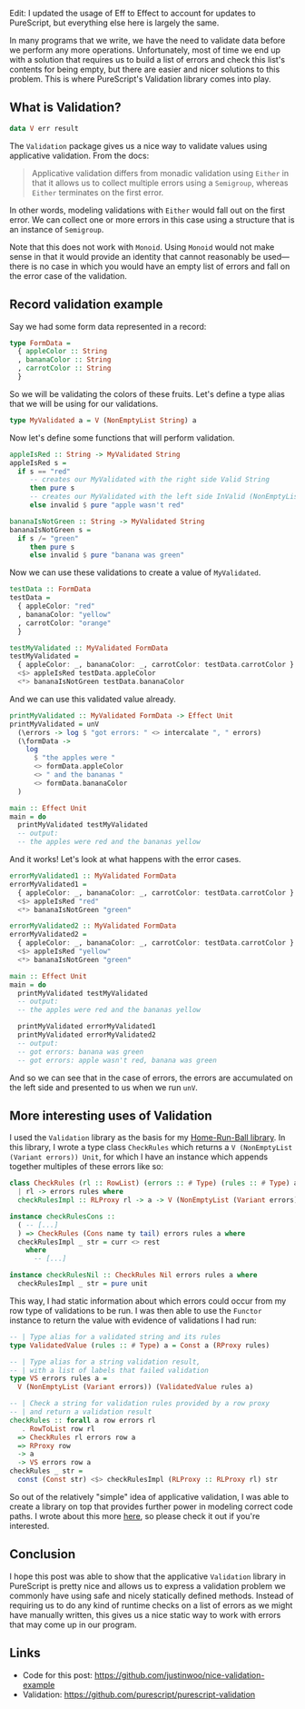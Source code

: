 Edit: I updated the usage of Eff to Effect to account for updates to PureScript, but everything else here is largely the same.

In many programs that we write, we have the need to validate data before we perform any more operations. Unfortunately, most of time we end up with a solution that requires us to build a list of errors and check this list's contents for being empty, but there are easier and nicer solutions to this problem. This is where PureScript's Validation library comes into play.

## What is Validation?

```hs
data V err result
```

The `Validation` package gives us a nice way to validate values using applicative validation. From the docs:

> Applicative validation differs from monadic validation using `Either` in that it allows us to collect multiple errors using a `Semigroup`, whereas `Either` terminates on the first error.

In other words, modeling validations with `Either` would fall out on the first error. We can collect one or more errors in this case using a structure that is an instance of `Semigroup`.

Note that this does not work with `Monoid`. Using `Monoid` would not make sense in that it would provide an identity that cannot reasonably be used—there is no case in which you would have an empty list of errors and fall on the error case of the validation.

## Record validation example

Say we had some form data represented in a record:

```hs
type FormData =
  { appleColor :: String
  , bananaColor :: String
  , carrotColor :: String
  }
```

So we will be validating the colors of these fruits. Let's define a type alias that we will be using for our validations.

```hs
type MyValidated a = V (NonEmptyList String) a
```

Now let's define some functions that will perform validation.

```hs
appleIsRed :: String -> MyValidated String
appleIsRed s =
  if s == "red"
     -- creates our MyValidated with the right side Valid String
     then pure s
     -- creates our MyValidated with the left side InValid (NonEmptyList String)
     else invalid $ pure "apple wasn't red"

bananaIsNotGreen :: String -> MyValidated String
bananaIsNotGreen s =
  if s /= "green"
     then pure s
     else invalid $ pure "banana was green"
```

Now we can use these validations to create a value of `MyValidated`.

```hs
testData :: FormData
testData =
  { appleColor: "red"
  , bananaColor: "yellow"
  , carrotColor: "orange"
  }

testMyValidated :: MyValidated FormData
testMyValidated =
  { appleColor: _, bananaColor: _, carrotColor: testData.carrotColor }
  <$> appleIsRed testData.appleColor
  <*> bananaIsNotGreen testData.bananaColor
```

And we can use this validated value already.

```hs
printMyValidated :: MyValidated FormData -> Effect Unit
printMyValidated = unV
  (\errors -> log $ "got errors: " <> intercalate ", " errors)
  (\formData ->
    log
      $ "the apples were "
      <> formData.appleColor
      <> " and the bananas "
      <> formData.bananaColor
  )

main :: Effect Unit
main = do
  printMyValidated testMyValidated
  -- output:
  -- the apples were red and the bananas yellow
```

And it works! Let's look at what happens with the error cases.

```hs
errorMyValidated1 :: MyValidated FormData
errorMyValidated1 =
  { appleColor: _, bananaColor: _, carrotColor: testData.carrotColor }
  <$> appleIsRed "red"
  <*> bananaIsNotGreen "green"

errorMyValidated2 :: MyValidated FormData
errorMyValidated2 =
  { appleColor: _, bananaColor: _, carrotColor: testData.carrotColor }
  <$> appleIsRed "yellow"
  <*> bananaIsNotGreen "green"

main :: Effect Unit
main = do
  printMyValidated testMyValidated
  -- output:
  -- the apples were red and the bananas yellow

  printMyValidated errorMyValidated1
  printMyValidated errorMyValidated2
  -- output:
  -- got errors: banana was green
  -- got errors: apple wasn't red, banana was green
```

And so we can see that in the case of errors, the errors are accumulated on the left side and presented to us when we run `unV`.

## More interesting uses of Validation

I used the `Validation` library as the basis for my [Home-Run-Ball library](https://github.com/justinwoo/purescript-home-run-ball). In this library, I wrote a type class `CheckRules` which returns a `V (NonEmptyList (Variant errors)) Unit`, for which I have an instance which appends together multiples of these errors like so:

```hs
class CheckRules (rl :: RowList) (errors :: # Type) (rules :: # Type) a
  | rl -> errors rules where
  checkRulesImpl :: RLProxy rl -> a -> V (NonEmptyList (Variant errors)) Unit

instance checkRulesCons ::
  ( -- [...]
  ) => CheckRules (Cons name ty tail) errors rules a where
  checkRulesImpl _ str = curr <> rest
    where
      -- [...]

instance checkRulesNil :: CheckRules Nil errors rules a where
  checkRulesImpl _ str = pure unit
```

This way, I had static information about which errors could occur from my row type of validations to be run. I was then able to use the `Functor` instance to return the value with evidence of validations I had run:

```hs
-- | Type alias for a validated string and its rules
type ValidatedValue (rules :: # Type) a = Const a (RProxy rules)

-- | Type alias for a string validation result,
-- | with a list of labels that failed validation
type VS errors rules a =
  V (NonEmptyList (Variant errors)) (ValidatedValue rules a)

-- | Check a string for validation rules provided by a row proxy
-- | and return a validation result
checkRules :: forall a row errors rl
   . RowToList row rl
  => CheckRules rl errors row a
  => RProxy row
  -> a
  -> VS errors row a
checkRules _ str =
  const (Const str) <$> checkRulesImpl (RLProxy :: RLProxy rl) str
```

So out of the relatively "simple" idea of applicative validation, I was able to create a library on top that provides further power in modeling correct code paths. I wrote about this more [here](https://qiita.com/kimagure/items/eeb40541fc56b8dba2cc), so please check it out if you're interested.

## Conclusion

I hope this post was able to show that the applicative `Validation` library in PureScript is pretty nice and allows us to express a validation problem we commonly have using safe and nicely statically defined methods. Instead of requiring us to do any kind of runtime checks on a list of errors as we might have manually written, this gives us a nice static way to work with errors that may come up in our program.

## Links

* Code for this post: https://github.com/justinwoo/nice-validation-example
* Validation: https://github.com/purescript/purescript-validation